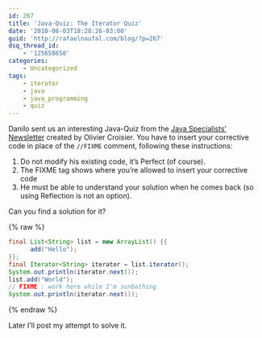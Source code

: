 ```yaml
---
id: 267
title: 'Java-Quiz: The Iterator Quiz'
date: '2010-08-03T18:28:26-03:00'
guid: 'http://rafaelnaufal.com/blog/?p=267'
dsq_thread_id:
    - '125658658'
categories:
    - Uncategorized
tags:
    - iterator
    - java
    - java_programming
    - quiz
---
```


Danilo sent us an interesting Java-Quiz from the [Java Specialists’ Newsletter](http://www.javaspecialists.eu/archive/Issue186.html) created by Olivier Croisier. You have to insert your corrective code in place of the `//FIXME` comment, following these instructions:

1. Do not modify his existing code, it’s Perfect (of course).
2. The FIXME tag shows where you’re allowed to insert your corrective code
3. He must be able to understand your solution when he comes back (so using Reflection is not an option).

Can you find a solution for it?

{% raw %}
```java
final List<String> list = new ArrayList() {{ 
      add("Hello");
}};
final Iterator<String> iterator = list.iterator();
System.out.println(iterator.next());
list.add("World");
// FIXME : work here while I'm sunbathing
System.out.println(iterator.next());
```
{% endraw %}

Later I’ll post my attempt to solve it.